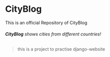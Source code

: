 # CityBlog
This is an official Repository of CityBlog
###### **CityBlog** shows cities from different countries!

>this is a project to practise django-website
